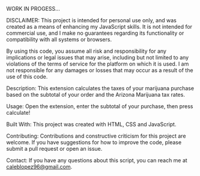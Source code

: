WORK IN PROGESS...

DISCLAIMER:
This project is intended for personal use only, and was created as a means of enhancing my JavaScript skills. It is not intended for commercial use, and I make no guarantees regarding its functionality or compatibility with all systems or browsers.

By using this code, you assume all risk and responsibility for any implications or legal issues that may arise, including but not limited to any violations of the terms of service for the platform on which it is used. I am not responsible for any damages or losses that may occur as a result of the use of this code.

Description: This extension calculates the taxes of your marijuana purchase based on the subtotal of your order and the Arizona Marijuana tax rates. 

Usage: Open the extension, enter the subtotal of your purchase, then press calculate!

Built With: This project was created with HTML, CSS and JavaScript.

Contributing: Contributions and constructive criticism for this project are welcome. If you have suggestions for how to improve the code, please submit a pull request or open an issue.

Contact: If you have any questions about this script, you can reach me at caleblopez96@gmail.com.
